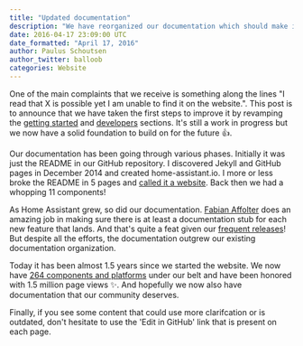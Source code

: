 ```yaml
---
title: "Updated documentation"
description: "We have reorganized our documentation which should make it easier to get started and develop for Home Assistant."
date: 2016-04-17 23:09:00 UTC
date_formatted: "April 17, 2016"
author: Paulus Schoutsen
author_twitter: balloob
categories: Website
---
```


One of the main complaints that we receive is something along the lines "I read that X is possible yet I am unable to find it on the website.". This post is to announce that we have taken the first steps to improve it by revamping the [getting started] and [developers] sections. It's still a work in progress but we now have a solid foundation to build on for the future 👍.

Our documentation has been going through various phases. Initially it was just the README in our GitHub repository. I discovered Jekyll and GitHub pages in December 2014 and created home-assistant.io. I more or less broke the README in 5 pages and [called it a website]. Back then we had a whopping 11 components!

As Home Assistant grew, so did our documentation. [Fabian Affolter](https://github.com/fabaff) does an amazing job in making sure there is at least a documentation stub for each new feature that lands. And that's quite a feat given our [frequent releases](/blog/categories/release-notes/)! But despite all the efforts, the documentation outgrew our existing documentation organization.

Today it has been almost 1.5 years since we started the website. We now have [264 components and platforms] under our belt and have been honored with 1.5 million page views ✨. And hopefully we now also have documentation that our community deserves.

[getting started]: /getting-started/
[developers]: https://developers.home-assistant.io/
[called it a website]: /blog/2014/12/18/website-launched/
[264 components and platforms]: /integrations/

Finally, if you see some content that could use more clarifcation or is outdated, don't hesitate to use the 'Edit in GitHub' link that is present on each page.
